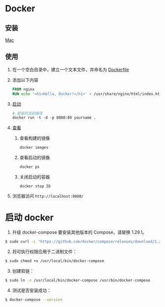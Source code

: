 # Docker

## 安装

[Mac](https://yeasy.gitbook.io/docker_practice/install/mac)

## 使用

1. 在一个空白目录中，建立一个文本文件，并命名为 [Dockerfile](https://yeasy.gitbook.io/docker_practice/image/build)

2. 添加以下内容

   ```dockerfile
   FROM nginx
   RUN echo '<h1>Hello, Docker!</h1>' > /usr/share/nginx/html/index.html
   ```

3. [启动](https://yeasy.gitbook.io/docker_practice/container/run)

   ```dockerfile
   #.是指向当前路径
   docker run -t -d -p 8080:80 yourname .
   ```

4. [查看](https://yeasy.gitbook.io/docker_practice/image/list)

   1. 查看构建的镜像	

      ```dockerfile
      docker images
      ```

   2. 查看启动的镜像

      ```dockerfile
      docker ps
      ```

   3. 关闭启动的容器

      ```shell
      docker stop ID
      ```

      

5. 浏览器访问 `http://localhost:8080/`



# 启动 docker

1. 升级 docker-compose 要安装其他版本的 Compose，请替换 1.29.1。

```bash
$ sudo curl -L "https://github.com/docker/compose/releases/download/1.29.2/docker-compose-$(uname -s)-$(uname -m)" -o /usr/local/bin/docker-compose
```

2. 将可执行权限应用于二进制文件：

```sh
$ sudo chmod +x /usr/local/bin/docker-compose
```

3. 创建软链：

```sh
$ sudo ln -s /usr/local/bin/docker-compose /usr/bin/docker-compose
```

4. 测试是否安装成功：

```sh
$ docker-compose --version
```
